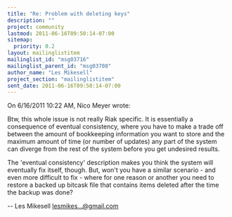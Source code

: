 ```yaml
---
title: "Re: Problem with deleting keys"
description: ""
project: community
lastmod: 2011-06-16T09:50:14-07:00
sitemap:
  priority: 0.2
layout: mailinglistitem
mailinglist_id: "msg03716"
mailinglist_parent_id: "msg03708"
author_name: "Les Mikesell"
project_section: "mailinglistitem"
sent_date: 2011-06-16T09:50:14-07:00
---
```


On 6/16/2011 10:22 AM, Nico Meyer wrote:

Btw, this whole issue is not really Riak specific. It is essentially a
consequence of eventual consistency, where you have to make a trade off
between the amount of bookkeeping information you want to store and the
maximum amount of time (or number of updates) any part of the system can
diverge from the rest of the system before you get undesired results.


The 'eventual consistency' description makes you think the system will 
eventually fix itself, though. But, won't you have a similar scenario - 
and even more difficult to fix - where for one reason or another you 
need to restore a backed up bitcask file that contains items deleted 
after the time the backup was done?


--
 Les Mikesell
 lesmikes...@gmail.com


